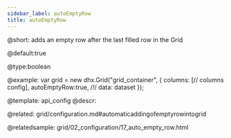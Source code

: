 ```yaml
---
sidebar_label: autoEmptyRow
title: autoEmptyRow
---          
```


@short: 
adds an empty row after the last filled row in the Grid


@default:true


@type:boolean

@example: 
var grid = new dhx.Grid("grid_container", {
	columns: [// columns config],
	autoEmptyRow:true,  /*!*/
	data: dataset
});


@template:	api_config
@descr: 

@related:
grid/configuration.md#automaticaddingofemptyrowintogrid

@relatedsample:
grid/02_configuration/17_auto_empty_row.html